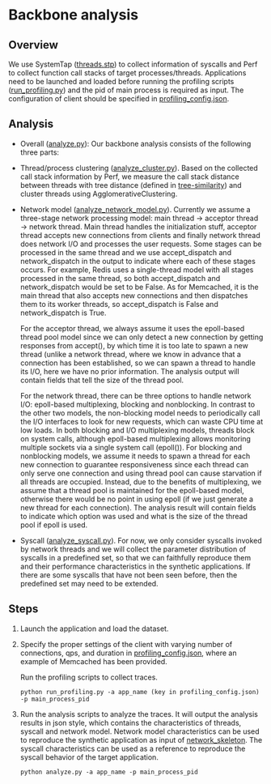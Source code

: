 # Backbone analysis

## Overview

We use SystemTap ([threads.stp](./threads.stp)) to collect information of syscalls and Perf to collect function call stacks of target processes/threads. Applications need to be launched and loaded before running the profiling scripts ([run_profiling.py](./run_profiling.py)) and the pid of main process is required as input. The configuration of client should be specified in [profiling_config.json](./profiling_configs.json).

## Analysis

* Overall ([analyze.py](./analyze.py)): Our backbone analysis consists of the following three parts:

* Thread/process clustering ([analyze_cluster.py](./analyze_cluster.py)). Based on the collected call stack information by Perf, we measure the call stack distance between threads with tree distance (defined in [tree-similarity](./tree-similarity)) and cluster threads using AgglomerativeClustering. 

* Network model ([analyze_network_model.py](./analyze_network_model.py)). Currently we assume a three-stage network processing model: main thread -> acceptor thread -> network thread. Main thread handles the initialization stuff, acceptor thread accepts new connections from clients and finally network thread does network I/O and processes the user requests. Some stages can be processed in the same thread and we use accept_dispatch and network_dispatch in the output to indicate where each of these stages occurs. For example, Redis uses a single-thread model with all stages processed in the same thread, so both accept_dispatch and network_dispatch would be set to be False. As for Memcached, it is the main thread that also accepts new connections and then dispatches them to its worker threads, so accept_dispatch is False and network_dispatch is True. 

  For the acceptor thread, we always assume it uses the epoll-based thread pool model since we can only detect a new connection by getting responses from accept(), by which time it is too late to spawn a new thread (unlike a network thread, where we know in advance that a connection has been established, so we can spawn a thread to handle its I/O, here we have no prior information. The analysis output will contain fields that tell the size of the thread pool.

  For the network thread, there can be three options to handle network I/O: epoll-based multiplexing, blocking and nonblocking. In contrast to the other two models, the non-blocking model needs to periodically call the I/O interfaces to look for new requests, which can waste CPU time at low loads. In both blocking and I/O multiplexing models, threads block on system calls, although epoll-based multiplexing allows monitoring multiple sockets via a single system call (epoll()). For blocking and nonblocking models, we assume it needs to spawn a thread for each new connection to guarantee responsiveness since each thread can only serve one connection and using thread pool can cause starvation if all threads are occupied. Instead, due to the benefits of multiplexing, we assume that a thread pool is maintained for the epoll-based model, otherwise there would be no point in using epoll (if we just generate a new thread for each connection). The analysis result will contain fields to indicate which option was used and what is the size of the thread pool if epoll is used.

* Syscall ([analyze_syscall.py](./analyze_syscall.py)). For now, we only consider syscalls invoked by network threads and we will collect the parameter distribution of syscalls in a predefined set, so that we can faithfully reproduce them and their performance characteristics in the synthetic applications. If there are some syscalls that have not been seen before, then the predefined set may need to be extended.

## Steps

1. Launch the application and load the dataset.

2. Specify the proper settings of the client with varying number of connections, qps, and duration in [profiling_config.json](./profiling_configs.json), where an example of Memcached has been provided.

    Run the profiling scripts to collect traces.

    ```
    python run_profiling.py -a app_name (key in profiling_config.json) -p main_process_pid
    ```

3. Run the analysis scripts to analyze the traces. It will output the analysis results in json style, which contains the characteristics of threads, syscall and network model. Network model characteristics can be used to reproduce the synthetic application as input of [network_skeleton](../network_skeleton/). The syscall characteristics can be used as a reference to reproduce the syscall behavior of the target application.

    ```
    python analyze.py -a app_name -p main_process_pid
    ```